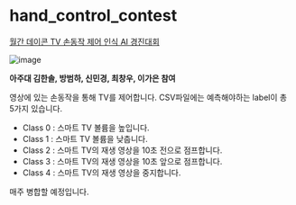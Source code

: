 # hand_control_contest
[월간 데이콘 TV 손동작 제어 인식 AI 경진대회](https://dacon.io/competitions/official/236050/overview/description)

![image](https://user-images.githubusercontent.com/101409953/212703220-a8db6c10-7ac5-44c3-9450-f4467a2fc845.png)


__아주대 김한솔, 방범하, 신민경, 최창우, 이가은 참여__

영상에 있는 손동작을 통해 TV를 제어합니다.
CSV파일에는 예측해야하는 label이 총 5가지 있습니다.

- Class 0 : 스마트 TV 볼륨을 높입니다.
- Class 1 : 스마트 TV 볼륨을 낮춥니다.
- Class 2 : 스마트 TV의 재생 영상을 10초 전으로 점프합니다.
- Class 3 : 스마트 TV의 재생 영상을 10초 앞으로 점프합니다.
- Class 4 : 스마트 TV의 재생 영상을 중지합니다.

매주 병합할 예정입니다.
